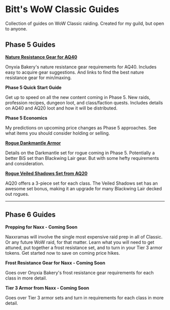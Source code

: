 
# Bitt's WoW Classic Guides

Collection of guides on WoW Classic raiding. Created for my guild, but open to anyone.

## Phase 5 Guides

**[Nature Resistance Gear for AQ40](https://queuebitt.github.io/nature-resist)**

Onyxia Bakery's nature resistance gear requirements for AQ40. Includes easy to acquire gear suggestions. And links to find the best nature resistance gear for min/maxing.

**Phase 5 Quick Start Guide**

Get up to speed on all the new content coming in Phase 5. New raids, profession recipes, dungeon loot, and class/faction quests. Includes details on AQ40 and AQ20 loot and how it will be distributed.

**Phase 5 Economics**

My predictions on upcoming price changes as Phase 5 approaches. See what items you should consider holding or selling.

**[Rogue Dankmantle Armor](https://queuebitt.github.io/darkmantle)**

Details on the Darkmantle set for rogue coming in Phase 5. Potentially a better BiS set than Blackwing Lair gear. But with some hefty requirements and consideration.

**[Rogue Veiled Shadows Set from AQ20](https://queuebitt.github.io/veiled-shadows)**

AQ20 offers a 3-piece set for each class. The Veiled Shadows set has an awesome set bonus, making it an upgrade for many Blackwing Lair decked out rogues.

*****

## Phase 6 Guides

**Prepping for Naxx - Coming Soon**

Naxxramas will involve the single most expensive raid prep in all of Classic. Or any future WoW raid, for that matter. Learn what you will need to get attuned, put together a frost resistance set, and to turn in your Tier 3 armor tokens. Get started now to save on coming price hikes.

**Frost Resistance Gear for Naxx - Coming Soon**

Goes over Onyxia Bakery's frost resistance gear requirements for each class in more detail.

**Tier 3 Armor from Naxx - Coming Soon**

Goes over Tier 3 armor sets and turn in requirements for each class in more detail.
